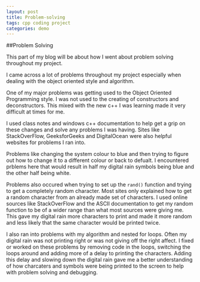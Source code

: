 ```yaml
---
layout: post
title: Problem-solving
tags: cpp coding project
categories: demo
---
```


##Problem Solving

This part of my blog will be about how I went about problem solving throughout my project.

I came across a lot of problems throughout my project especially when dealing with the object oriented style and algorithm.

One of my major problems was getting used to the Object Oriented Programming style. I was not used to the creating of constructors and deconstructors. This mixed with the new c++ I was learning made it very difficult at times for me.

I used class notes and windows c++ documentation to help get a grip on these changes and solve any problems I was having. Sites like StackOverFlow, GeeksforGeeks and DigitalOcean were also helpful websites for problems I ran into.

Problems like changing the system colour to blue and then trying to figure out how to change it to a different colour or back to defualt. I encountered prblems here that would result in half my digital rain symbols being blue and the other half being white.

Problems also occured when trying to set up the `rand()` function and trying to get a completely random character. Most sites only explained how to get a random character from an already made set of characters. I used online sources like StackOverFlow and the ASCII documentation to get my random function to be of a wider range than what most sources were giving me. This gave my digital rain more characters to print and made it more random and less likely that the same character would be printed twice.

I also ran into problems with my algorithm and nested for loops. Often my digital rain was not printing right or was not giving off the right affect. I fixed or worked on these problems by removing code in the loops, switching the loops around and adding more of a delay to printing the characters. Adding this delay and slowing down the digital rain gave me a better understanding of how charcaters and symbols were being printed to the screen to help with problem solving and debugging.
